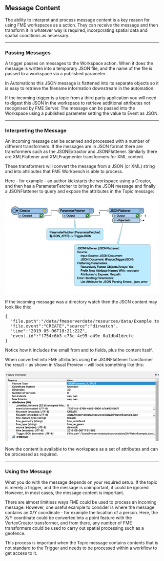 ## Message Content ##

The ability to interpret and process message content is a key reason for using FME workspaces as a action. They can receive the message and then transform it in whatever way is required, incorporating spatial data and spatial conditions as necessary.

---

### Passing Messages ###

A trigger passes on messages to the Workspace action. When it does the message is written into a temporary JSON file, and the name of the file is passed to a workspace via a published parameter.

In Automations this JSON message is flattened into its separate objects so it is easy to retrieve the filename information downstream in the automation.

If the incoming trigger is a topic from a third party application you will need to digest this JSON in the workspace to retrieve additional attributes not recognised by FME Server. The message can be passed into the Workspace using a published parameter setting the value to Event as JSON.

---

### Interpreting the Message ###

An incoming message can be scanned and processed with a number of different transformers. If the messages are in JSON format there are transformers such as the JSONExtractor and JSONFlattener. Similarly there are XMLFlattener and XMLFragmenter transformers for XML content.

These transformers will convert the message from a JSON (or XML) string and into attributes that FME Workbench is able to process.

Here - for example - an author kickstarts the workspace using a Creator, and then has a ParameterFetcher to bring in the JSON message and finally a JSONFlattener to query and expose the attributes in the Topic message:

![](./Images/Img4.021.FlattenJSON.png)

If the incoming message was a directory watch then the JSON content may look like this:

<pre>
{
  "file.path":"/data/fmeserverdata/resources/data/Example.txt",
  "file.event":"CREATE","source":"dirwatch",
  "time":"2019-05-06T18:21:22Z",
  "event.id":"f754c6b3-c75c-4e95-a49e-0a1db41decfc
}
</pre>

Notice how it includes the email from and to fields, plus the content itself.

When converted into FME attributes using the JSONFlattener transformer the result – as shown in Visual Preview – will look something like this:

![](./Images/Img4.022.FlattenedDWNotification.png)

Now the content is available to the workspace as a set of attributes and can be processed as required.

---

### Using the Message ###

What you do with the message depends on your required setup. If the topic is merely a trigger, and the message is unimportant, it could be ignored. However, in most cases, the message content *is* important.

There are almost limitless ways FME could be used to process an incoming message. However, one useful example to consider is where the message contains an X/Y coordinate - for example the location of a person. Here, the X/Y coordinate could be converted into a point feature with the VertexCreator transformer, and from there, any number of FME transformers could be used to carry out spatial processing such as a geofence.

This process is important when the Topic message contains contents that is not standard to the Trigger and needs to be processed within a workflow to get access to it.

